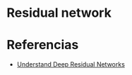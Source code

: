 # Residual network

# Referencias
* [Understand Deep Residual Networks](https://blog.waya.ai/deep-residual-learning-9610bb62c355)
